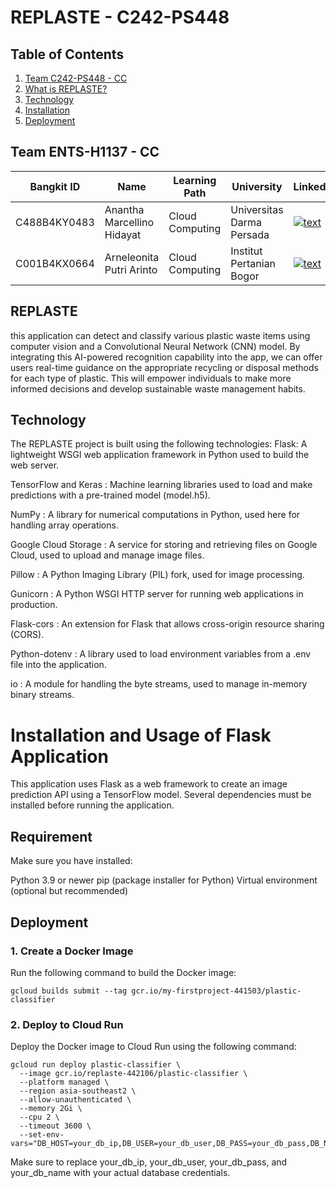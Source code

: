 # REPLASTE - C242-PS448
## Table of Contents

1. [Team C242-PS448 - CC](#Team-C242-PS448---CC)
2. [What is REPLASTE?](#REPLASTE)
3. [Technology](#Technology)
4. [Installation](#Installation)
5. [Deployment](#Deployment)


## Team ENTS-H1137 - CC

| Bangkit ID | Name | Learning Path | University |LinkedIn |
| ---      | ---       | ---       | ---       | ---       |
| C488B4KY0483 | Anantha Marcellino Hidayat | Cloud Computing | Universitas Darma Persada | [![text](https://img.shields.io/badge/LinkedIn-0077B5?style=for-the-badge&logo=linkedin&logoColor=white)](www.linkedin.com/in/ananthamarcellino/) |
| C001B4KX0664 | Arneleonita Putri Arinto | Cloud Computing |	Institut Pertanian Bogor  | [![text](https://img.shields.io/badge/LinkedIn-0077B5?style=for-the-badge&logo=linkedin&logoColor=white)](https://www.linkedin.com/in/arneleonita/) |

## REPLASTE

this application can detect and classify various plastic waste items using computer vision and a Convolutional Neural Network (CNN) model. By integrating this AI-powered recognition capability into the app, we can offer users real-time guidance on the appropriate recycling or disposal methods for each type of plastic. This will empower individuals to make more informed decisions and develop sustainable waste management habits.

## Technology
The REPLASTE project is built using the following technologies:
Flask: A lightweight WSGI web application framework in Python used to build the web server.

TensorFlow and Keras    : Machine learning libraries used to load and make predictions with a pre-trained model (model.h5).

NumPy                   : A library for numerical computations in Python, used here for handling array operations.

Google Cloud Storage    : A service for storing and retrieving files on Google Cloud, used to upload and manage image files.

Pillow                  : A Python Imaging Library (PIL) fork, used for image processing.

Gunicorn                : A Python WSGI HTTP server for running web applications in production.

Flask-cors              : An extension for Flask that allows cross-origin resource sharing (CORS).

Python-dotenv           : A library used to load environment variables from a .env file into the application.

io                      : A module for handling the byte streams, used to manage in-memory binary streams.

# Installation and Usage of Flask Application

This application uses Flask as a web framework to create an image prediction API using a TensorFlow model. Several dependencies must be installed before running the application.

## Requirement
Make sure you have installed:

Python 3.9 or newer
pip (package installer for Python)
Virtual environment (optional but recommended)

## Deployment
### 1. Create a Docker Image
Run the following command to build the Docker image:
```
gcloud builds submit --tag gcr.io/my-firstproject-441503/plastic-classifier
```

### 2. Deploy to Cloud Run
Deploy the Docker image to Cloud Run using the following command:
```
gcloud run deploy plastic-classifier \
  --image gcr.io/replaste-442106/plastic-classifier \
  --platform managed \
  --region asia-southeast2 \
  --allow-unauthenticated \
  --memory 2Gi \
  --cpu 2 \
  --timeout 3600 \
  --set-env-vars="DB_HOST=your_db_ip,DB_USER=your_db_user,DB_PASS=your_db_pass,DB_NAME=your_db_name"
```
Make sure to replace your_db_ip, your_db_user, your_db_pass, and your_db_name with your actual database credentials.

